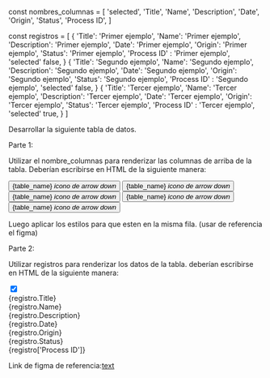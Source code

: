 const nombres_columnas = [
    'selected',
    'Title',
    'Name',
    'Description',
    'Date',
    'Origin',
    'Status',
    'Process ID',
]


const registros = [
    {
        'Title': 'Primer ejemplo',
        'Name': 'Primer ejemplo',
        'Description': 'Primer ejemplo',
        'Date': 'Primer ejemplo',
        'Origin': 'Primer ejemplo',
        'Status': 'Primer ejemplo',
        'Process ID' : 'Primer ejemplo',
        'selected' false,
    }
    {
        'Title': 'Segundo ejemplo',
        'Name': 'Segundo ejemplo',
        'Description': 'Segundo ejemplo',
        'Date': 'Segundo ejemplo',
        'Origin': 'Segundo ejemplo',
        'Status': 'Segundo ejemplo',
        'Process ID' : 'Segundo ejemplo',
        'selected' false,
    }
    {
        'Title': 'Tercer ejemplo',
        'Name': 'Tercer ejemplo',
        'Description': 'Tercer ejemplo',
        'Date': 'Tercer ejemplo',
        'Origin': 'Tercer ejemplo',
        'Status': 'Tercer ejemplo',
        'Process ID' : 'Tercer ejemplo',
        'selected' true,
 }
]

Desarrollar la siguiente tabla de datos.

Parte 1:

Utilizar el nombre_columnas para renderizar las columnas de arriba de la tabla. Deberían escribirse en HTML de la siguiente manera:

<div id='nombre_columnas'>
    <button>{table_name} <i>icono de arrow down</i></button>
    <button>{table_name} <i>icono de arrow down</i></button>
    <button>{table_name} <i>icono de arrow down</i></button>
    <button>{table_name} <i>icono de arrow down</i></button>
    <button>{table_name} <i>icono de arrow down</i></button>
</div>

Luego aplicar los estilos para que esten en la misma fila. (usar de referencia el figma)

Parte 2:

Utilizar registros para renderizar los datos de la tabla. deberían escribirse en HTML de la siguiente manera:

<div id='registros'>
    <div class='registro-fila'>
        <div>
            <input type="checkbox" checked (puede o no estar este valor, depende de si tiene o no selected)>
        </div>
        <div>
            {registro.Title}
        </div>
        <div>
            {registro.Name}
        </div>
        <div>
            {registro.Description}
        </div>
        <div>
            {registro.Date}
        </div>
        <div>
            {registro.Origin}
        </div>
        <div>
            {registro.Status}
        </div>
        <div>
            {registro['Process ID']}
        </div>
    </div>
</div>

Link de figma de referencia:[text](https://www.figma.com/design/bWhe7ecD77qANPk03gAK60/Tables-(Community)?node-id=1-2&node-type=canvas&t=YLnxfeuWOdQGfDvv-0)